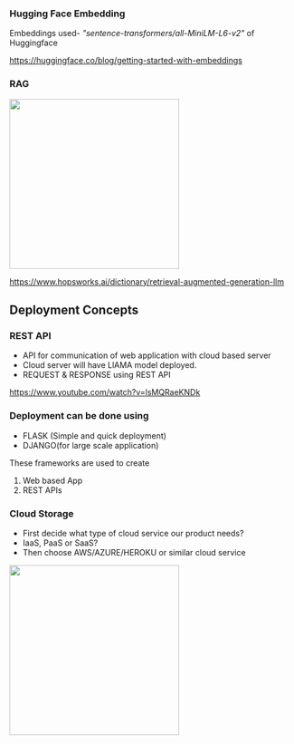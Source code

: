 ### Hugging Face Embedding

Embeddings used- *"sentence-transformers/all-MiniLM-L6-v2"* of Huggingface

https://huggingface.co/blog/getting-started-with-embeddings 

### RAG

<img src= "https://github.com/AGAMPANDEYY/Documentation_LLM/assets/94832116/e63a79c1-8fe0-42c7-b8f1-841b17b2d99a" width=300 >

https://www.hopsworks.ai/dictionary/retrieval-augmented-generation-llm

## Deployment Concepts
### REST API 
- API for communication of web application with cloud based server
- Cloud server will have LlAMA model deployed.
- REQUEST & RESPONSE using REST API
  
https://www.youtube.com/watch?v=lsMQRaeKNDk 

### Deployment can be done using 

- FLASK (Simple and quick deployment)
- DJANGO(for large scale application)

These frameworks are used to create
1. Web based App
2. REST APIs

### Cloud Storage

- First decide what type of cloud service our product needs?
- IaaS, PaaS or SaaS?
- Then choose AWS/AZURE/HEROKU or similar cloud service
<img src="https://github.com/AGAMPANDEYY/Documentation_LLM/assets/94832116/71be6749-5cf9-4d50-87b2-4df33a83bc93" width=300>


  

